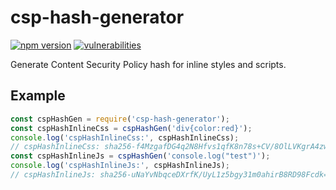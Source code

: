# csp-hash-generator

[![npm version](https://badge.fury.io/js/csp-hash-generator.svg)](https://www.npmjs.com/package/csp-hash-generator)
[![vulnerabilities](https://snyk.io/test/github/miguel-a-calles-mba/csp-hash-generator/badge.svg)](https://snyk.io/test/github/miguel-a-calles-mba/csp-hash-generator)

Generate Content Security Policy hash for inline styles and scripts.

## Example

```js
const cspHashGen = require('csp-hash-generator');
const cspHashInlineCss = cspHashGen('div{color:red}');
console.log('cspHashInlineCss:', cspHashInlineCss);
// cspHashInlineCss: sha256-f4MzgafDG4q2N8Hfvs1qfK8n78s+CV/8OlLVKgrA4zw=
const cspHashInlineJs = cspHashGen('console.log("test")');
console.log('cspHashInlineJs:', cspHashInlineJs);
// cspHashInlineJs: sha256-uNaYvNbqceDXrfK/UyL1z5bgy31m0ahirB8RD98Fcdk=
```
